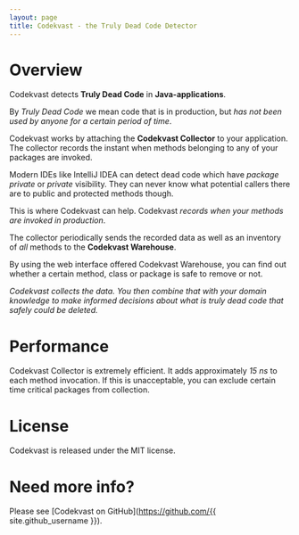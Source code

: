 ```yaml
---
layout: page
title: Codekvast - the Truly Dead Code Detector
---
```

# Overview

Codekvast detects **Truly Dead Code** in **Java-applications**.

By *Truly Dead Code* we mean code that is in production, but *has not been used by anyone for a certain period of time*.

Codekvast works by attaching the **Codekvast Collector** to your application.
The collector records the instant when methods belonging to any of your packages are invoked. 

Modern IDEs like IntelliJ IDEA can detect dead code which have *package 
private* or *private* visibility. They can never know what potential callers there are to public and protected methods though.
 
This is where Codekvast can help. Codekvast *records when your methods are invoked in production*.

The collector periodically sends the recorded data as well as an inventory of *all* methods to the **Codekvast Warehouse**.
 
By using the web interface offered Codekvast Warehouse, you can find out whether a certain method, class or package is safe to remove or not.

*Codekvast collects the data. You then combine that with your domain knowledge to make informed decisions about what is truly dead code
that safely could be deleted.*

# Performance

Codekvast Collector is extremely efficient. It adds approximately *15 ns* to each method invocation. If this is unacceptable,
you can exclude certain time critical packages from collection.

# License

Codekvast is released under the MIT license.

# Need more info?

Please see [Codekvast on GitHub](https://github.com/{{ site.github_username }}).